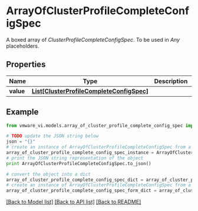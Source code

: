 # ArrayOfClusterProfileCompleteConfigSpec

A boxed array of *ClusterProfileCompleteConfigSpec*. To be used in *Any* placeholders. 

## Properties
Name | Type | Description | Notes
------------ | ------------- | ------------- | -------------
**value** | [**List[ClusterProfileCompleteConfigSpec]**](ClusterProfileCompleteConfigSpec.md) |  | 

## Example

```python
from vmware_vi.models.array_of_cluster_profile_complete_config_spec import ArrayOfClusterProfileCompleteConfigSpec

# TODO update the JSON string below
json = "{}"
# create an instance of ArrayOfClusterProfileCompleteConfigSpec from a JSON string
array_of_cluster_profile_complete_config_spec_instance = ArrayOfClusterProfileCompleteConfigSpec.from_json(json)
# print the JSON string representation of the object
print ArrayOfClusterProfileCompleteConfigSpec.to_json()

# convert the object into a dict
array_of_cluster_profile_complete_config_spec_dict = array_of_cluster_profile_complete_config_spec_instance.to_dict()
# create an instance of ArrayOfClusterProfileCompleteConfigSpec from a dict
array_of_cluster_profile_complete_config_spec_form_dict = array_of_cluster_profile_complete_config_spec.from_dict(array_of_cluster_profile_complete_config_spec_dict)
```
[[Back to Model list]](../README.md#documentation-for-models) [[Back to API list]](../README.md#documentation-for-api-endpoints) [[Back to README]](../README.md)


